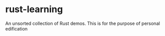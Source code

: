 # rust-learning
An unsorted collection of Rust demos. This is for the purpose of personal edification
